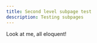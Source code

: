 ```yaml
---
title: Second level subpage test
description: Testing subpages
---
```


Look at me, all eloquent!


